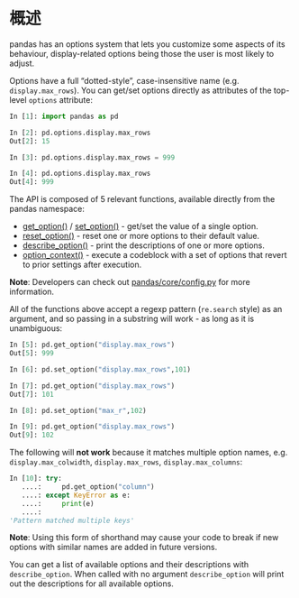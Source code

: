 # 概述

pandas has an options system that lets you customize some aspects of its behaviour, display-related options being those the user is most likely to adjust.

Options have a full “dotted-style”, case-insensitive name (e.g. ``display.max_rows``). You can get/set options directly as attributes of the top-level ``options`` attribute:

```python
In [1]: import pandas as pd

In [2]: pd.options.display.max_rows
Out[2]: 15

In [3]: pd.options.display.max_rows = 999

In [4]: pd.options.display.max_rows
Out[4]: 999
```

The API is composed of 5 relevant functions, available directly from the pandas namespace:

- [get_option()](http://pandas.pydata.org/pandas-docs/stable/generated/pandas.get_option.html#pandas.get_option) / [set_option()](http://pandas.pydata.org/pandas-docs/stable/generated/pandas.set_option.html#pandas.set_option) - get/set the value of a single option.
- [reset_option()](http://pandas.pydata.org/pandas-docs/stable/generated/pandas.reset_option.html#pandas.reset_option) - reset one or more options to their default value.
- [describe_option()](http://pandas.pydata.org/pandas-docs/stable/generated/pandas.describe_option.html#pandas.describe_option) - print the descriptions of one or more options.
- [option_context()](http://pandas.pydata.org/pandas-docs/stable/generated/pandas.option_context.html#pandas.option_context) - execute a codeblock with a set of options that revert to prior settings after execution.

**Note**: Developers can check out [pandas/core/config.py](https://github.com/pandas-dev/pandas/blob/master/pandas/core/config.py) for more information.

All of the functions above accept a regexp pattern (``re.search`` style) as an argument, and so passing in a substring will work - as long as it is unambiguous:

```python
In [5]: pd.get_option("display.max_rows")
Out[5]: 999

In [6]: pd.set_option("display.max_rows",101)

In [7]: pd.get_option("display.max_rows")
Out[7]: 101

In [8]: pd.set_option("max_r",102)

In [9]: pd.get_option("display.max_rows")
Out[9]: 102
```

The following will **not work** because it matches multiple option names, e.g. ``display.max_colwidth``, ``display.max_rows``, ``display.max_columns``:

```python
In [10]: try:
   ....:     pd.get_option("column")
   ....: except KeyError as e:
   ....:     print(e)
   ....: 
'Pattern matched multiple keys'
```

**Note**: Using this form of shorthand may cause your code to break if new options with similar names are added in future versions.

You can get a list of available options and their descriptions with ``describe_option``. When called with no argument ``describe_option`` will print out the descriptions for all available options.